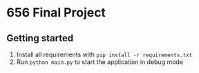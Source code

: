 # 656 Final Project

## Getting started
1. Install all requirements with `pip install -r requirements.txt`
2. Run `python main.py` to start the application in debug mode
